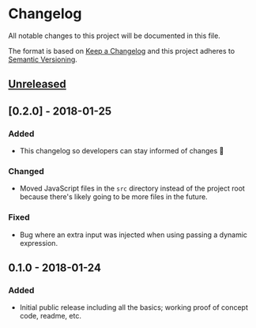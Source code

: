 <!-- markdownlint-disable MD024 -->

# Changelog

All notable changes to this project will be documented in this file.

The format is based on [Keep a Changelog](http://keepachangelog.com/en/1.0.0/)
and this project adheres to [Semantic Versioning](http://semver.org/spec/v2.0.0.html).

## [Unreleased]

## [0.2.0] - 2018-01-25

### Added

- This changelog so developers can stay informed of changes 👏

### Changed

- Moved JavaScript files in the `src` directory instead of the project root because there's likely going to be more files in the future.

### Fixed

- Bug where an extra input was injected when using passing a dynamic expression.

## 0.1.0 - 2018-01-24

### Added

- Initial public release including all the basics; working proof of concept code, readme, etc.

[Unreleased]: https://github.com/WeAreGenki/marko-bind/compare/v0.2.0...HEAD
[0.0.2]: https://github.com/WeAreGenki/marko-bind/compare/v0.1.0...v0.2.0
